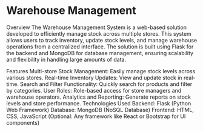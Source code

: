 # Warehouse Management
Overview
The Warehouse Management System is a web-based solution developed to efficiently manage stock across multiple stores. This system allows users to track inventory, update stock levels, and manage warehouse operations from a centralized interface. The solution is built using Flask for the backend and MongoDB for database management, ensuring scalability and flexibility in handling large amounts of data.

Features
Multi-store Stock Management: Easily manage stock levels across various stores.
Real-time Inventory Updates: View and update stock in real-time.
Search and Filter Functionality: Quickly search for products and filter by categories.
User Roles: Role-based access for store managers and warehouse operators.
Analytics and Reporting: Generate reports on stock levels and store performance.
Technologies Used
Backend: Flask (Python Web Framework)
Database: MongoDB (NoSQL Database)
Frontend: HTML, CSS, JavaScript (Optional: Any framework like React or Bootstrap for UI components)
